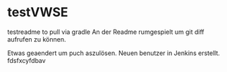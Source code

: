 # testVWSE
testreadme to pull via gradle
An der Readme rumgespielt um git diff aufrufen zu können.

Etwas geaendert um puch aszulösen.
Neuen benutzer in Jenkins erstellt.
fdsfxcyfdbav
